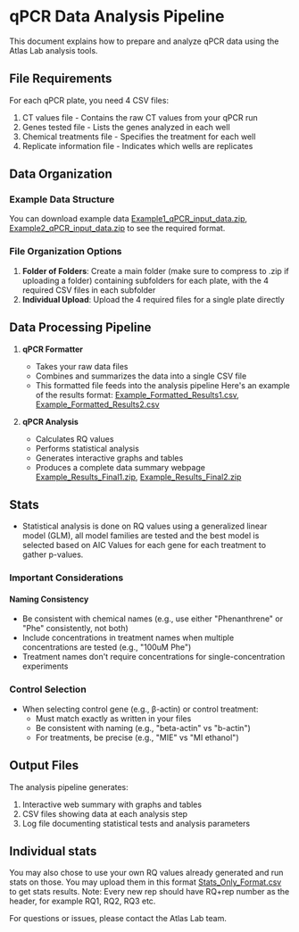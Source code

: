 # qPCR Data Analysis Pipeline

This document explains how to prepare and analyze qPCR data using the Atlas Lab analysis tools.

## File Requirements

For each qPCR plate, you need 4 CSV files:
1. CT values file - Contains the raw CT values from your qPCR run
2. Genes tested file - Lists the genes analyzed in each well
3. Chemical treatments file - Specifies the treatment for each well
4. Replicate information file - Indicates which wells are replicates

## Data Organization

### Example Data Structure
You can download example data <a id="download_example1" href="#" class="shiny-download-link">Example1_qPCR_input_data.zip</a>, <a id="download_example2" href="#" class="shiny-download-link">Example2_qPCR_input_data.zip</a> to see the required format.

### File Organization Options
1. **Folder of Folders**: Create a main folder (make sure to compress to .zip if uploading a folder) containing subfolders for each plate, with the 4 required CSV files in each subfolder
2. **Individual Upload**: Upload the 4 required files for a single plate directly

## Data Processing Pipeline

1. **qPCR Formatter**
   - Takes your raw data files
   - Combines and summarizes the data into a single CSV file
   - This formatted file feeds into the analysis pipeline
Here's an example of the results format: <a id="download_formatted_results1" href="#" class="shiny-download-link">Example_Formatted_Results1.csv</a>, <a id="download_formatted_results2" href="#" class="shiny-download-link">Example_Formatted_Results2.csv</a>

2. **qPCR Analysis**
   - Calculates RQ values
   - Performs statistical analysis
   - Generates interactive graphs and tables
   - Produces a complete data summary webpage
<a id="download_final_results1" href="#" class="shiny-download-link">Example_Results_Final1.zip</a>, <a id="download_final_results2" href="#" class="shiny-download-link">Example_Results_Final2.zip</a>

## Stats
- Statistical analysis is done on RQ values using a generalized linear model (GLM), all model families are tested and the best model is selected based on AIC Values for each gene for each treatment to gather p-values. 

### Important Considerations

#### Naming Consistency
- Be consistent with chemical names (e.g., use either "Phenanthrene" or "Phe" consistently, not both)
- Include concentrations in treatment names when multiple concentrations are tested (e.g., "100uM Phe")
- Treatment names don't require concentrations for single-concentration experiments

### Control Selection
- When selecting control gene (e.g., β-actin) or control treatment:
  - Must match exactly as written in your files
  - Be consistent with naming (e.g., "beta-actin" vs "b-actin")
  - For treatments, be precise (e.g., "MIE" vs "MI ethanol")

## Output Files

The analysis pipeline generates:
1. Interactive web summary with graphs and tables
2. CSV files showing data at each analysis step
3. Log file documenting statistical tests and analysis parameters


## Individual stats 
You may also chose to use your own RQ values already generated and run stats on those. You may upload them in this format <a id="download_stats_format" href="#" class="shiny-download-link">Stats_Only_Format.csv</a> to get stats results. Note: Every new rep should have RQ+rep number as the header, for example RQ1, RQ2, RQ3 etc. 

For questions or issues, please contact the Atlas Lab team.

